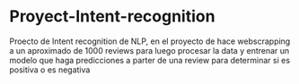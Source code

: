 # Proyect-Intent-recognition
Proecto de Intent recognition de NLP, en el proyecto de hace webscrapping a un aproximado de 1000 reviews para luego procesar la data y entrenar un modelo que haga predicciones a parter de una review para determinar si es positiva o es negativa

